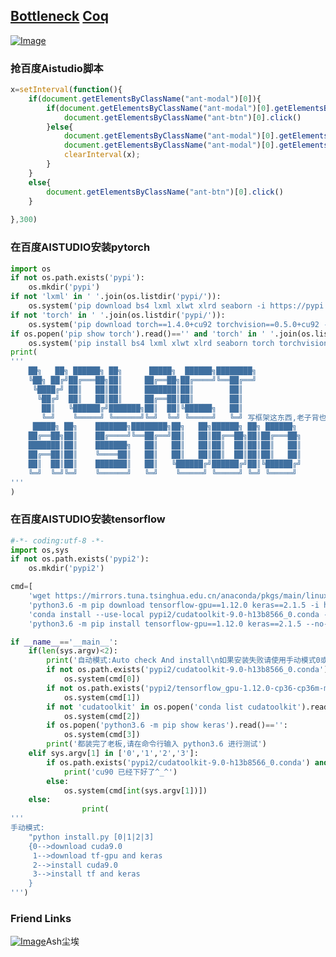 ## [Bottleneck](./bottleneck) [Coq](./coq)

[![Image](https://avatars3.githubusercontent.com/u/20605668?s=460&u=69278b7499e3557b24d071dd2c0b4aff24cb153e&v=4)](https://holytrick.github.io/clock)
### 抢百度Aistudio脚本
```javascript
x=setInterval(function(){
	if(document.getElementsByClassName("ant-modal")[0]){
		if(document.getElementsByClassName("ant-modal")[0].getElementsByClassName("ant-radio-wrapper")[1].className=="ant-radio-wrapper ant-radio-wrapper-disabled"){
			document.getElementsByClassName("ant-btn")[0].click()
		}else{
			document.getElementsByClassName("ant-modal")[0].getElementsByClassName("ant-radio-wrapper")[1].click();
			document.getElementsByClassName("ant-modal")[0].getElementsByClassName("ant-btn")[0].click();
			clearInterval(x);
		}
	}
	else{
		document.getElementsByClassName("ant-btn")[0].click()
	}
	
},300)
```
### 在百度AISTUDIO安装pytorch
```python
import os
if not os.path.exists('pypi'):
	os.mkdir('pypi')
if not 'lxml' in ' '.join(os.listdir('pypi/')):
	os.system('pip download bs4 lxml xlwt xlrd seaborn -i https://pypi.tuna.tsinghua.edu.cn/simple -d pypi')
if not 'torch' in ' '.join(os.listdir('pypi/')):
	os.system('pip download torch==1.4.0+cu92 torchvision==0.5.0+cu92 -f https://download.pytorch.org/whl/torch_stable.html -d pypi')
if os.popen('pip show torch').read()=='' and 'torch' in ' '.join(os.listdir('pypi/')):
	os.system('pip install bs4 lxml xlwt xlrd seaborn torch torchvision --no-index -f ./pypi')
print(
'''
    ██╗   ██╗ ██████╗ ██╗      █████╗  ██████╗████████╗
    ╚██╗ ██╔╝██╔═══██╗██║     ██╔══██╗██╔════╝╚══██╔══╝
     ╚████╔╝ ██║   ██║██║     ███████║██║        ██║   
      ╚██╔╝  ██║   ██║██║     ██╔══██║██║        ██║   
       ██║   ╚██████╔╝███████╗██║  ██║╚██████╗   ██║   
       ╚═╝    ╚═════╝ ╚══════╝╚═╝  ╚═╝ ╚═════╝   ╚═╝ 写框架这东西,老子背也要背会
     █████╗ ██╗    ███████╗████████╗██╗   ██╗██████╗ ██╗ ██████╗
    ██╔══██╗██║    ██╔════╝╚══██╔══╝██║   ██║██╔══██╗██║██╔═══██╗
    ███████║██║    ███████╗   ██║   ██║   ██║██║  ██║██║██║   ██║
    ██╔══██║██║    ╚════██║   ██║   ██║   ██║██║  ██║██║██║   ██║
    ██║  ██║██║    ███████║   ██║   ╚██████╔╝██████╔╝██║╚██████╔╝
    ╚═╝  ╚═╝╚═╝    ╚══════╝   ╚═╝    ╚═════╝ ╚═════╝ ╚═╝ ╚═════╝
'''
)
```
### 在百度AISTUDIO安装tensorflow
```python
#-*- coding:utf-8 -*-
import os,sys
if not os.path.exists('pypi2'):
    os.mkdir('pypi2')

cmd=[
    'wget https://mirrors.tuna.tsinghua.edu.cn/anaconda/pkgs/main/linux-64/cudatoolkit-9.0-h13b8566_0.conda -P pypi2/',
    'python3.6 -m pip download tensorflow-gpu==1.12.0 keras==2.1.5 -i https://pypi.tuna.tsinghua.edu.cn/simple -d pypi2',
    'conda install --use-local pypi2/cudatoolkit-9.0-h13b8566_0.conda -c https://mirrors.tuna.tsinghua.edu.cn/anaconda/pkgs/main/',
    'python3.6 -m pip install tensorflow-gpu==1.12.0 keras==2.1.5 --no-index -f ./pypi2']

if __name__=='__main__':
    if(len(sys.argv)<2):
        print('自动模式:Auto check And install\n如果安装失败请使用手动模式0或1强制下载数据,然后重新运行自动模式')
        if not os.path.exists('pypi2/cudatoolkit-9.0-h13b8566_0.conda'):
            os.system(cmd[0])
        if not os.path.exists('pypi2/tensorflow_gpu-1.12.0-cp36-cp36m-manylinux1_x86_64.whl'):
            os.system(cmd[1])
        if not 'cudatoolkit' in os.popen('conda list cudatoolkit').read():
            os.system(cmd[2])
        if os.popen('python3.6 -m pip show keras').read()=='':
            os.system(cmd[3])
        print('都装完了老板,请在命令行输入 python3.6 进行测试')
    elif sys.argv[1] in ['0','1','2','3']:
        if os.path.exists('pypi2/cudatoolkit-9.0-h13b8566_0.conda') and sys.argv[1]=='0':
            print('cu90 已经下好了^_^')
        else:
            os.system(cmd[int(sys.argv[1])])
    else:
                print(
'''
手动模式:
    "python install.py [0|1|2|3]
    {0-->download cuda9.0
     1-->download tf-gpu and keras
     2-->install cuda9.0
     3-->install tf and keras
    }
''')

```


### Friend Links

[![Image](https://mrq-lhr.github.io/profile/6.jpg)](https://ChenAi007.github.io)Ash尘埃

<!--
```markdown
# Header 1
## Header 2
### Header 3

- Bulleted
- List

1. Numbered
2. List

**Bold** and _Italic_ and `Code` text

[Link](url) and ![Image](src)
```
For more details see [GitHub Flavored Markdown](https://guides.github.com/features/mastering-markdown/).

### Jekyll Themes

Your Pages site will use the layout and styles from the Jekyll theme you have selected in your [repository settings](https://github.com/mrq-lhr/mrq-lhr.github.io/settings). The name of this theme is saved in the Jekyll `_config.yml` configuration file.

### Support or Contact

Having trouble with Pages? Check out our [documentation](https://help.github.com/categories/github-pages-basics/) or [contact support](https://github.com/contact) and we’ll help you sort it out.
-->
